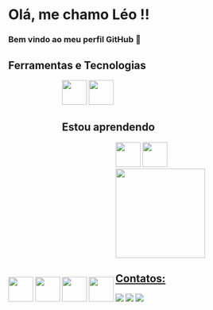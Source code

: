 # Olá, me chamo Léo !!
### Bem vindo ao meu perfil GitHub 👋

## Ferramentas e Tecnologias 
<span style="display: inline-block;">
    <img src="https://cdn.jsdelivr.net/gh/devicons/devicon/icons/c/c-original.svg" width="50" height="50" />
<span style="display: inline-block;">
    <img src="https://cdn.jsdelivr.net/gh/devicons/devicon/icons/cplusplus/cplusplus-original.svg" width="50" height="50" />
<span style="display: inline-block;">
    <img src="https://cdn.jsdelivr.net/gh/devicons/devicon/icons/linux/linux-original.svg" width="50" height="50" />
<span style="display: inline-block;">
    <img src="https://cdn.jsdelivr.net/gh/devicons/devicon/icons/git/git-original.svg" width="50" height="50" />
</span>

## Estou aprendendo
<span style="display: inline-block;">
    <img src="https://cdn.jsdelivr.net/gh/devicons/devicon/icons/python/python-original.svg" width="50" height="50" />
<span style="display: inline-block;">
    <img src="https://cdn.jsdelivr.net/gh/devicons/devicon/icons/csharp/csharp-original.svg" width="50" height="50" />    
<span style="display: inline-block;">
    <img src="https://cdn.jsdelivr.net/gh/devicons/devicon/icons/unity/unity-original.svg" width="50" height="50" />
<span style="display: inline-block;">
    <img src="https://cdn.jsdelivr.net/gh/devicons/devicon/icons/mysql/mysql-original-wordmark.svg" width="50" height="50" />
</span>   

<div>
<a href="https://github.com/leomattos7">
<img loading="lazy" height="180em" src="https://github-readme-stats.vercel.app/api/top-langs/?username=leomattos7&layout=compact&langs_count=7&theme=dracula"/>
</div>
    
## Contatos:
<div>
<a href="https://instagram.com/leo.mattos7" target="_blank"><img loading="lazy" src="https://img.shields.io/badge/-Instagram-%23E4405F?style=for-the-badge&logo=instagram&logoColor=white" target="_blank"></a>
<a href = "ldmattos@inf.ufsm.br"><img loading="lazy" src="https://img.shields.io/badge/Gmail-D14836?style=for-the-badge&logo=gmail&logoColor=white" target="_blank"></a>
<a href="https://www.linkedin.com/in/leonardo-de-mattos-2a3357276" target="_blank"><img loading="lazy" src="https://img.shields.io/badge/-LinkedIn-%230077B5?style=for-the-badge&logo=linkedin&logoColor=white" target="_blank"></a>   
</div>
